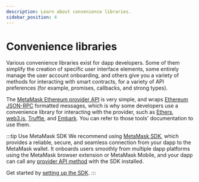 ```yaml
---
description: Learn about convenience libraries.
sidebar_position: 4
---
```


# Convenience libraries

Various convenience libraries exist for dapp developers.
Some of them simplify the creation of specific user interface elements, some entirely manage the
user account onboarding, and others give you a variety of methods for interacting with smart
contracts, for a variety of API preferences (for example, promises, callbacks, and strong types).

The [MetaMask Ethereum provider API](../reference/provider-api.md) is very simple, and wraps
[Ethereum JSON-RPC](../reference/rpc-api.md) formatted messages, which is why
some developers use a convenience library for interacting with the provider, such as
[Ethers](https://www.npmjs.com/package/ethers), [web3.js](https://www.npmjs.com/package/web3),
[Truffle](https://www.trufflesuite.com/), and [Embark](https://framework.embarklabs.io/).
You can refer to those tools' documentation to use them.

:::tip Use MetaMask SDK
We recommend using [MetaMask SDK](sdk.md), which provides a reliable, secure, and seamless
connection from your dapp to the MetaMask wallet.
It onboards users smoothly from multiple dapp platforms using the MetaMask browser extension or
MetaMask Mobile, and your dapp can call any [provider API method](../reference/provider-api.md)
with the SDK installed.

Get started by [setting up the SDK](../how-to/connect/set-up-sdk/index.md).
:::
